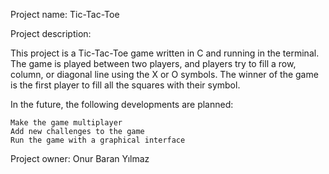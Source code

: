 Project name: Tic-Tac-Toe

Project description:

This project is a Tic-Tac-Toe game written in C and running in the terminal. 
The game is played between two players, and players try to fill a row, column, or diagonal line using the X or O symbols. 
The winner of the game is the first player to fill all the squares with their symbol.
    

In the future, the following developments are planned:

    Make the game multiplayer
    Add new challenges to the game
    Run the game with a graphical interface

Project owner:
Onur Baran Yılmaz
